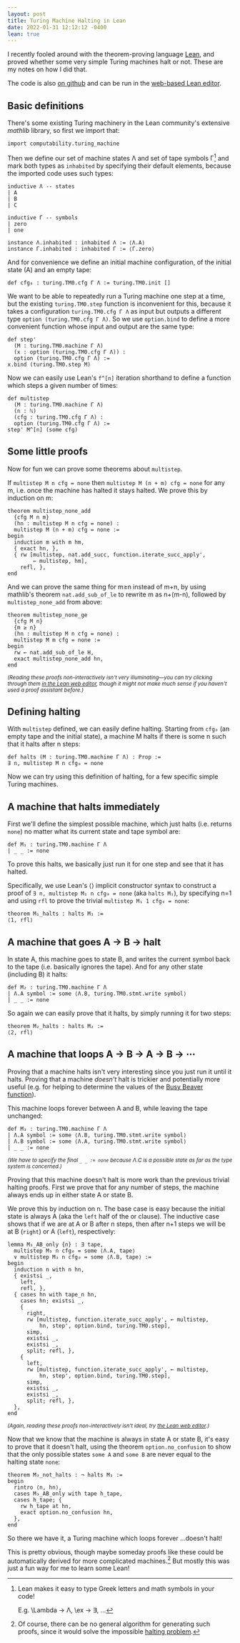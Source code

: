 ```yaml
---
layout: post
title: Turing Machine Halting in Lean
date: 2022-01-31 12:12:12 -0400
lean: true
---
```


I recently fooled around with the theorem-proving language [Lean](https://leanprover-community.github.io/), and proved whether some very simple Turing machines halt or not. These are my notes on how I did that.

The code is also [on github](https://github.com/hrldcpr/lean-halting) and can be run in the [web-based Lean editor](https://leanprover-community.github.io/lean-web-editor/#url=https%3A%2F%2Fraw.githubusercontent.com%2Fhrldcpr%2Flean-halting%2Fmain%2Fsrc%2Fhalting.lean).


## Basic definitions

There's some existing Turing machinery in the Lean community's extensive *mathlib* library, so first we import that:
```lean
import computability.turing_machine
```

Then we define our set of machine states Λ and set of tape symbols Γ[^symbols] and mark both types as `inhabited` by specifying their default elements, because the imported code uses such types:

[^symbols]:
    Lean makes it easy to type Greek letters and math symbols in your code!

    E.g. \Lambda → Λ, \ex → ∃, …

```lean
inductive Λ -- states
| A
| B
| C

inductive Γ -- symbols
| zero
| one

instance Λ.inhabited : inhabited Λ := ⟨Λ.A⟩
instance Γ.inhabited : inhabited Γ := ⟨Γ.zero⟩
```

And for convenience we define an initial machine configuration, of the initial state (A) and an empty tape:
```lean
def cfg₀ : turing.TM0.cfg Γ Λ := turing.TM0.init []
```

We want to be able to repeatedly run a Turing machine one step at a time, but the existing `turing.TM0.step` function is inconvenient for this, because it takes a configuration `turing.TM0.cfg Γ Λ` as input but outputs a different type `option (turing.TM0.cfg Γ Λ)`. So we use `option.bind` to define a more convenient function whose input and output are the same type:
```lean
def step'
  (M : turing.TM0.machine Γ Λ)
  (x : option (turing.TM0.cfg Γ Λ)) :
  option (turing.TM0.cfg Γ Λ) :=
x.bind (turing.TM0.step M)
```

Now we can easily use Lean's `f^[n]` iteration shorthand to define a function which steps a given number of times:
```lean
def multistep
  (M : turing.TM0.machine Γ Λ)
  (n : ℕ)
  (cfg : turing.TM0.cfg Γ Λ) :
  option (turing.TM0.cfg Γ Λ) :=
step' M^[n] (some cfg)
```


## Some little proofs

Now for fun we can prove some theorems about `multistep`.

If `multistep M n cfg = none` then `multistep M (n + m) cfg = none` for any m, i.e. once the machine has halted it stays halted. We prove this by induction on m:
```lean
theorem multistep_none_add
  {cfg M n m}
  (hn : multistep M n cfg = none) :
  multistep M (n + m) cfg = none :=
begin
  induction m with m hm,
  { exact hn, },
  { rw [multistep, nat.add_succ, function.iterate_succ_apply',
        ← multistep, hm],
    refl, },
end
```

And we can prove the same thing for m≥n instead of m+n, by using mathlib's theorem `nat.add_sub_of_le` to rewrite m as n+(m-n), followed by `multistep_none_add` from above:
```lean
theorem multistep_none_ge
  {cfg M n}
  {m ≥ n}
  (hn : multistep M n cfg = none) :
  multistep M m cfg = none :=
begin
  rw ← nat.add_sub_of_le H,
  exact multistep_none_add hn,
end
```
<small>*(Reading these proofs non-interactively isn't very illuminating—you can try clicking through them [in the Lean web editor](https://leanprover-community.github.io/lean-web-editor/#url=https%3A%2F%2Fraw.githubusercontent.com%2Fhrldcpr%2Flean-halting%2Fmain%2Fsrc%2Fhalting.lean), though it might not make much sense if you haven't used a proof assistant before.)*</small>



## Defining halting

With `multistep` defined, we can easily define halting. Starting from `cfg₀` (an empty tape and the initial state), a machine M halts if there is some n such that it halts after n steps:
```lean
def halts (M : turing.TM0.machine Γ Λ) : Prop :=
∃ n, multistep M n cfg₀ = none
```

Now we can try using this definition of halting, for a few specific simple Turing machines.


## A machine that halts immediately

First we'll define the simplest possible machine, which just halts (i.e. returns `none`) no matter what its current state and tape symbol are:
```lean
def M₁ : turing.TM0.machine Γ Λ
| _ _ := none
```

To prove this halts, we basically just run it for one step and see that it has halted.

Specifically, we use Lean's ⟨⟩ implicit constructor syntax to construct a proof of `∃ n, multistep M₁ n cfg₀ = none` (aka `halts M₁`), by specifying n=1 and using `rfl` to prove the trivial `multistep M₁ 1 cfg₀ = none`:
```lean
theorem M₁_halts : halts M₁ :=
⟨1, rfl⟩
```


## A machine that goes A → B → halt

In state A, this machine goes to state B, and writes the current symbol back to the tape (i.e. basically ignores the tape). And for any other state (including B) it halts:
```lean
def M₂ : turing.TM0.machine Γ Λ
| Λ.A symbol := some ⟨Λ.B, turing.TM0.stmt.write symbol⟩
| _ _ := none
```

So again we can easily prove that it halts, by simply running it for two steps:
```lean
theorem M₂_halts : halts M₂ :=
⟨2, rfl⟩
```


## A machine that loops A → B → A → B → ⋯

Proving that a machine halts isn't very interesting since you just run it until it halts. Proving that a machine *doesn't* halt is trickier and potentially more useful (e.g. for helping to determine the values of the [Busy Beaver function](https://en.wikipedia.org/wiki/Busy_beaver)).

This machine loops forever between A and B, while leaving the tape unchanged:
```lean
def M₃ : turing.TM0.machine Γ Λ
| Λ.A symbol := some ⟨Λ.B, turing.TM0.stmt.write symbol⟩
| Λ.B symbol := some ⟨Λ.A, turing.TM0.stmt.write symbol⟩
| _ _ := none
```
<small>*(We have to specify the final `_ _ := none` because Λ.C is a possible state as far as the type system is concerned.)*</small>

Proving that this machine doesn't halt is more work than the previous trivial halting proofs. First we prove that for any number of steps, the machine always ends up in either state A or state B.

We prove this by induction on n. The base case is easy because the initial state is always A (aka the `left` half of the or clause). The inductive case shows that if we are at A or B after n steps, then after n+1 steps we will be at B (`right`) or A (`left`), respectively:
```lean
lemma M₃_AB_only {n} : ∃ tape,
  multistep M₃ n cfg₀ = some ⟨Λ.A, tape⟩
  ∨ multistep M₃ n cfg₀ = some ⟨Λ.B, tape⟩ :=
begin
  induction n with n hn,
  { existsi _,
    left,
    refl, },
  { cases hn with tape_n hn,
    cases hn; existsi _,
    {
      right,
      rw [multistep, function.iterate_succ_apply', ← multistep,
          hn, step', option.bind, turing.TM0.step],
      simp,
      existsi _,
      existsi _,
      split; refl, },
    {
      left,
      rw [multistep, function.iterate_succ_apply', ← multistep,
          hn, step', option.bind, turing.TM0.step],
      simp,
      existsi _,
      existsi _,
      split; refl, },
  },
end
```
<small>*(Again, reading these proofs non-interactively isn't ideal, try [the Lean web editor](https://leanprover-community.github.io/lean-web-editor/#url=https%3A%2F%2Fraw.githubusercontent.com%2Fhrldcpr%2Flean-halting%2Fmain%2Fsrc%2Fhalting.lean).)*</small>

Now that we know that the machine is always in state A or state B, it's easy to prove that it doesn't halt, using the theorem `option.no_confusion` to show that the only possible states `some A` and `some B` are never equal to the halting state `none`:
```lean
theorem M₃_not_halts : ¬ halts M₃ :=
begin
  rintro ⟨n, hn⟩,
  cases M₃_AB_only with tape h_tape,
  cases h_tape; {
    rw h_tape at hn,
    exact option.no_confusion hn,
  },
end
```

So there we have it, a Turing machine which loops forever …doesn't halt!

This is pretty obvious, though maybe someday proofs like these could be automatically derived for more complicated machines.[^problem] But mostly this was just a fun way for me to learn some Lean!

[^problem]:
    Of course, there can be no general algorithm for generating such proofs, since it would solve the impossible [halting problem](https://en.wikipedia.org/wiki/Halting_problem).
